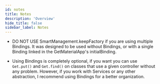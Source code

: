 ```yaml
---
id: notes
title: Notes
description: 'Overview'
hide_title: false
sidebar_label: Notes
---
```


- DO NOT USE SmartManagement.keepFactory if you are using multiple Bindings. It was designed to be used without Bindings, or with a single Binding linked in the GetMaterialApp's initialBinding.

- Using Bindings is completely optional, if you want you can use `Get.put()` and `Get.find()` on classes that use a given controller without any problem.
  However, if you work with Services or any other abstraction, I recommend using Bindings for a better organization.
